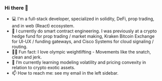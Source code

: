 ### Hi there 👋

- 💻 I'm a full-stack developer, specialized in solidity, DeFi, prop trading, and in web (React) ecosystem.
- 💼 I currently do smart contract engineering.  I was previously at a crypto hedge fund for prop trading / market making, Kraken Bitcoin Exchange for UI-UX / funding gateways, and Cisco Systems for cloud signaling / routing. 
- 🏋️‍♀️ Fun fact: I love olympic weightlifting - Movements like the snatch, clean and jerk.
- 🌱 I’m currently learning modeling volatility and pricing convexity in relation to crypto exotic assets. 
- 📫 How to reach me: see my email in the left sidebar.
